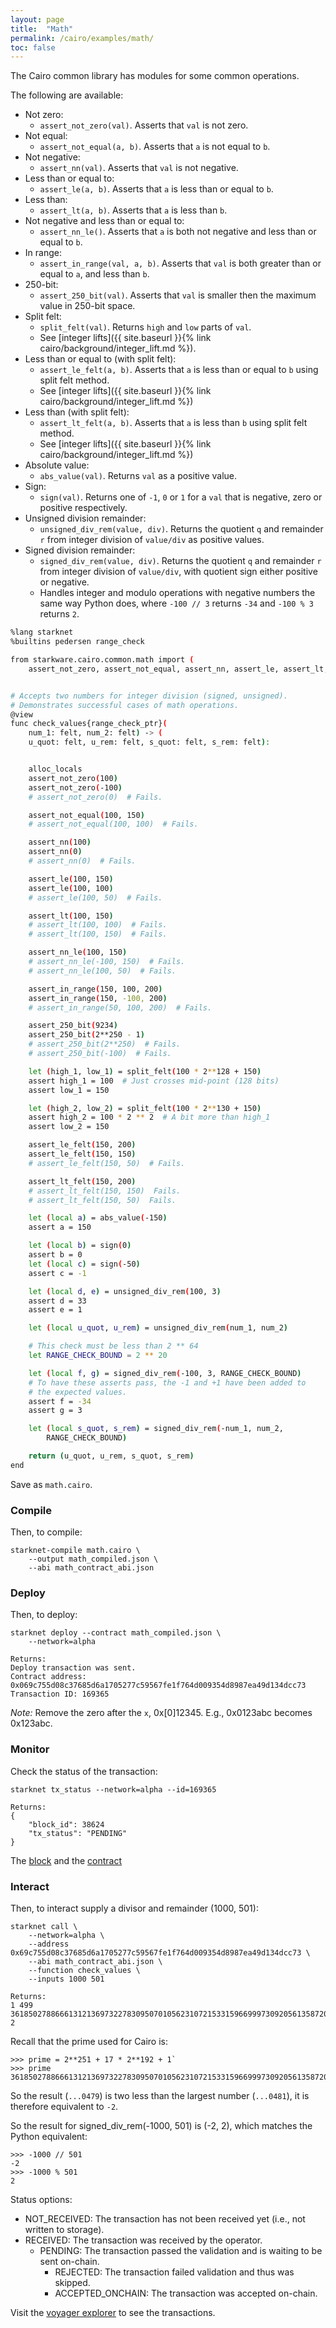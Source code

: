 ```yaml
---
layout: page
title:  "Math"
permalink: /cairo/examples/math/
toc: false
---
```


The Cairo common library has modules for some common operations.

The following are available:

- Not zero:
    - `assert_not_zero(val)`. Asserts that `val` is not zero.
- Not equal:
    - `assert_not_equal(a, b)`. Asserts that `a` is not equal to `b`.
- Not negative:
    - `assert_nn(val)`. Asserts that `val` is not negative.
- Less than or equal to:
    - `assert_le(a, b)`. Asserts that `a` is less than or equal to `b`.
- Less than:
    - `assert_lt(a, b)`. Asserts that `a` is less than `b`.
- Not negative and less than or equal to:
    - `assert_nn_le()`. Asserts that `a` is both not negative and less than or equal to `b`.
- In range:
    - `assert_in_range(val, a, b)`. Asserts that `val` is both greater than or equal to `a`,
    and less than `b`.
- 250-bit:
    - `assert_250_bit(val)`. Asserts that `val` is smaller then the maximum value in 250-bit space.
- Split felt:
    - `split_felt(val)`. Returns `high` and `low` parts of `val`.
    - See [integer lifts]({{ site.baseurl }}{% link cairo/background/integer_lift.md %}).
- Less than or equal to (with split felt):
    - `assert_le_felt(a, b)`. Asserts that `a` is less than or equal to `b` using split felt
    method.
    - See [integer lifts]({{ site.baseurl }}{% link cairo/background/integer_lift.md %})
- Less than (with split felt):
    - `assert_lt_felt(a, b)`. Asserts that `a` is less than `b` using split felt
    method.
    - See [integer lifts]({{ site.baseurl }}{% link cairo/background/integer_lift.md %})
- Absolute value:
    - `abs_value(val)`. Returns `val` as a positive value.
- Sign:
    - `sign(val)`. Returns one of `-1`, `0` or `1` for a `val` that is negative, zero or
    positive respectively.
- Unsigned division remainder:
    - `unsigned_div_rem(value, div)`. Returns the quotient `q` and remainder `r` from integer
    division of `value/div` as positive values.
- Signed division remainder:
    - `signed_div_rem(value, div)`. Returns the quotient `q` and remainder `r` from integer
    division of `value/div`, with quotient sign either positive or negative.
    - Handles integer and modulo operations with negative numbers the same way Python does, where
    `-100 // 3` returns `-34` and `-100 % 3` returns `2`.

```sh
%lang starknet
%builtins pedersen range_check

from starkware.cairo.common.math import (
    assert_not_zero, assert_not_equal, assert_nn, assert_le, assert_lt, assert_nn_le, assert_in_range, assert_250_bit, split_felt, assert_le_felt, assert_lt_felt, abs_value, sign, unsigned_div_rem, signed_div_rem)


# Accepts two numbers for integer division (signed, unsigned).
# Demonstrates successful cases of math operations.
@view
func check_values{range_check_ptr}(
    num_1: felt, num_2: felt) -> (
    u_quot: felt, u_rem: felt, s_quot: felt, s_rem: felt):


    alloc_locals
    assert_not_zero(100)
    assert_not_zero(-100)
    # assert_not_zero(0)  # Fails.

    assert_not_equal(100, 150)
    # assert_not_equal(100, 100)  # Fails.

    assert_nn(100)
    assert_nn(0)
    # assert_nn(0)  # Fails.

    assert_le(100, 150)
    assert_le(100, 100)
    # assert_le(100, 50)  # Fails.

    assert_lt(100, 150)
    # assert_lt(100, 100)  # Fails.
    # assert_lt(100, 150)  # Fails.

    assert_nn_le(100, 150)
    # assert_nn_le(-100, 150)  # Fails.
    # assert_nn_le(100, 50)  # Fails.

    assert_in_range(150, 100, 200)
    assert_in_range(150, -100, 200)
    # assert_in_range(50, 100, 200)  # Fails.

    assert_250_bit(9234)
    assert_250_bit(2**250 - 1)
    # assert_250_bit(2**250)  # Fails.
    # assert_250_bit(-100)  # Fails.

    let (high_1, low_1) = split_felt(100 * 2**128 + 150)
    assert high_1 = 100  # Just crosses mid-point (128 bits)
    assert low_1 = 150

    let (high_2, low_2) = split_felt(100 * 2**130 + 150)
    assert high_2 = 100 * 2 ** 2  # A bit more than high_1
    assert low_2 = 150

    assert_le_felt(150, 200)
    assert_le_felt(150, 150)
    # assert_le_felt(150, 50)  # Fails.

    assert_lt_felt(150, 200)
    # assert_lt_felt(150, 150)  Fails.
    # assert_lt_felt(150, 50)  Fails.

    let (local a) = abs_value(-150)
    assert a = 150

    let (local b) = sign(0)
    assert b = 0
    let (local c) = sign(-50)
    assert c = -1

    let (local d, e) = unsigned_div_rem(100, 3)
    assert d = 33
    assert e = 1

    let (local u_quot, u_rem) = unsigned_div_rem(num_1, num_2)

    # This check must be less than 2 ** 64
    let RANGE_CHECK_BOUND = 2 ** 20

    let (local f, g) = signed_div_rem(-100, 3, RANGE_CHECK_BOUND)
    # To have these asserts pass, the -1 and +1 have been added to
    # the expected values.
    assert f = -34
    assert g = 3

    let (local s_quot, s_rem) = signed_div_rem(-num_1, num_2,
        RANGE_CHECK_BOUND)

    return (u_quot, u_rem, s_quot, s_rem)
end
```
Save as `math.cairo`.

### Compile

Then, to compile:
```
starknet-compile math.cairo \
    --output math_compiled.json \
    --abi math_contract_abi.json
```
### Deploy

Then, to deploy:
```
starknet deploy --contract math_compiled.json \
    --network=alpha

Returns:
Deploy transaction was sent.
Contract address: 0x069c755d08c37685d6a1705277c59567fe1f764d009354d8987ea49d134dcc73
Transaction ID: 169365
```

*Note:* Remove the zero after the `x`, 0x[0]12345. E.g., 0x0123abc becomes 0x123abc.

### Monitor

Check the status of the transaction:

```
starknet tx_status --network=alpha --id=169365

Returns:
{
    "block_id": 38624
    "tx_status": "PENDING"
}
```
The [block](https://voyager.online/block/36224) and the
[contract](https://voyager.online/contract/0x69c755d08c37685d6a1705277c59567fe1f764d009354d8987ea49d134dcc73#state)

### Interact

Then, to interact supply a divisor and remainder (1000, 501):

```
starknet call \
    --network=alpha \
    --address 0x69c755d08c37685d6a1705277c59567fe1f764d009354d8987ea49d134dcc73 \
    --abi math_contract_abi.json \
    --function check_values \
    --inputs 1000 501

Returns:
1 499 3618502788666131213697322783095070105623107215331596699973092056135872020479 2
```
Recall that the prime used for Cairo is:

```
>>> prime = 2**251 + 17 * 2**192 + 1`
>>> prime
3618502788666131213697322783095070105623107215331596699973092056135872020481
```
So the result (`...0479`) is two less than the largest number (`...0481`),
it is therefore equivalent to `-2`.

So the result for signed_div_rem(-1000, 501) is (-2, 2), which matches the Python equivalent:

```
>>> -1000 // 501
-2
>>> -1000 % 501
2
```


Status options:

- NOT_RECEIVED: The transaction has not been received yet (i.e., not written to storage).
- RECEIVED: The transaction was received by the operator.
    - PENDING: The transaction passed the validation and is waiting to be sent on-chain.
        - REJECTED: The transaction failed validation and thus was skipped.
        - ACCEPTED_ONCHAIN: The transaction was accepted on-chain.


Visit the [voyager explorer](https://voyager.online/) to see the transactions.